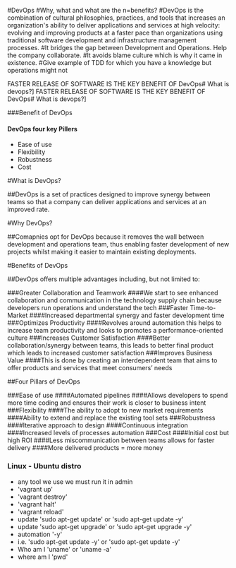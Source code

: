 #DevOps
#Why, what and what are the n=benefits?
#DevOps is the combination of cultural philosophies, practices, and tools that increases an organization's ability to deliver applications and services at high velocity: 
evolving and improving products at a faster pace than organizations using traditional software development and infrastructure management processes.
#It bridges the gap between Development and Operations. Help the company collaborate.
#It avoids blame culture which is why it came in existence.
#Give example of TDD for which you have a knowledge but operations might not


FASTER RELEASE OF SOFTWARE IS THE KEY BENEFIT OF DevOps# What is devops?]
FASTER RELEASE OF SOFTWARE IS THE KEY BENEFIT OF DevOps# What is devops?]

###Benefit of DevOps

#### DevOps four key Pillers
- Ease of use  
- Flexibility 
- Robustness
- Cost



#What is DevOps?

##DevOps is a set of practices designed to improve synergy between teams so that a company can deliver applications and services at an improved rate.

#Why DevOps?

##Comapnies opt for DevOps because it removes the wall between development and operations team, thus enabling faster development of new projects whilst making it easier to 
maintain existing deployments.

#Benefits of DevOps

##DevOps offers multiple advantages including, but not limited to:

###Greater Collaboration and Teamwork
####We start to see enhanced collaboration and communication in the technology supply chain because developers run operations and understand the tech
###Faster Time-to-Market
####Increased departmental synergy and faster development time
###Optimizes Productivity
####Revolves around automation this helps to increase team productivity and looks to promotes a performance-oriented culture
###Increases Customer Satisfaction
####Better collaboration/synergy between teams, this leads to better final product which leads to increased customer satisfaction
###Improves Business Value
####This is done by creating an interdependent team that aims to offer products and services that meet consumers’ needs


##Four Pillars of DevOps

###Ease of use
####Automated pipelines
####Allows developers to spend more time coding and ensures their work is closer to business intent
###Flexibility
####The ability to adopt to new market requirements
####Ability to extend and replace the existing tool sets
###Robustness
####Iterative approach to design
####Continuous integration
####Increased levels of processes automation
###Cost
####Initial cost but high ROI
####Less miscommunication between teams allows for faster delivery
####More delivered products = more money


### Linux - Ubuntu distro
- any tool we use we must run it in admin
- 'vagrant up'
- 'vagrant destroy'
- 'vagrant halt' 
- 'vagrant reload'
- update 'sudo apt-get update' or 'sudo apt-get update -y'
- update 'sudo apt-get upgrade' or 'sudo apt-get upgrade -y'
- automation '-y'
- i.e. 'sudo apt-get update -y' or 'sudo apt-get update -y'
- Who am I 'uname' or 'uname -a'
- where am I 'pwd'
